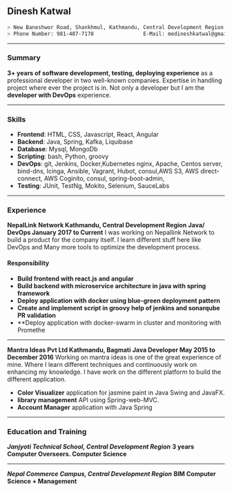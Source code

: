 ## Dinesh Katwal
```sh
> New Baneshwor Road, Shankhmul, Kathmandu, Central Development Region 44600
> Phone Number: 981-487-7178                E-Mail: medineshkatwal@gmail.com
```
- - - 
### Summary
**3+ years of software development, testing, deploying experience** as a professional developer in two well-known companies. Expertise in handling project where ever the project is in. Not only a developer but I am the **developer with DevOps** experience.
- - -
### Skills
+ **Frontend**: HTML, CSS, Javascript, React, Angular
+ **Backend**: Java, Spring, Kafka, Liquibase
+ **Database**: Mysql, MongoDb
+ **Scripting**: bash, Python, groovy
+ **DevOps**: git, Jenkins, Docker,Kubernetes nginx, Apache, Centos server, bind-dns, Icinga, Ansible, Vagrant, Hubot, consul,AWS S3, AWS direct-connect, AWS Coginito, consul, spring-boot-admin, 
+ **Testing**: JUnit, TestNg, Mokito, Selenium, SauceLabs
- - -
### Experience
**NepalLink Network Kathmandu, Central Development Region**
**Java/ DevOps January 2017 to Current**
I was working on Nepallink Network to build a product for the company itself. I learn different stuff here like DevOps and Many more tools to optimize the development process.<br/>
#### Responsibility
+ **Build frontend with react.js and angular**
+ **Build backend with microservice architecture in java with spring framework**
+ **Deploy application with docker using blue-green deployment pattern**
+ **Create and implement script in groovy help of jenkins and sonarqube PR validation**
+ **Deploy application with docker-swarm in cluster and monitoring with Promethe
- - -
**Mantra Ideas Pvt Ltd Kathmandu, Bagmati**
**Java Developer May 2015 to December 2016**
Working on mantra ideas is one of the great experience of mine. Where I learn different techniques and continuously work on enhancing my knowledge.
I have work on the different platform to build the different application.
+ **Color Visualizer** application for jasmine paint in Java Swing and JavaFX.
+ **library management** API using Spring-web-MVC.
+ **Account Manager** application with Java Spring

***
### Education and Training
***Janjyoti Technical School, Central Development Region***
**3 years Computer Overseers. Computer Science**
- - -
***Nepal Commerce Campus, Central Development Region***
**BIM Computer Science + Management**
